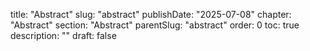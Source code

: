  title: "Abstract" slug: "abstract" publishDate: "2025-07-08"
chapter: "Abstract" section: "Abstract" parentSlug: "abstract" order: 0
toc: true description: "" draft: false